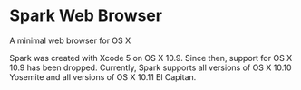 # Spark Web Browser
A minimal web browser for OS X

Spark was created with Xcode 5 on OS X 10.9. Since then, support for OS X 10.9 has been dropped. Currently, Spark supports all versions of OS X 10.10 Yosemite and all versions of OS X 10.11 El Capitan.<br />
